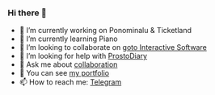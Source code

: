 ### Hi there 👋

- 🔭 I’m currently working on Ponominalu & Ticketland
- 🌱 I’m currently learning Piano
- 👯 I’m looking to collaborate on [goto Interactive Software](http://gotointeractive.com/)
- 🤔 I’m looking for help with [ProstoDiary](https://prosto-diary.gotointeractive.com/)
- 💬 Ask me about [collaboration](http://denis.baskovsky.ru/feedback)
- 💼 You can see [my portfolio](https://portfolio.baskovsky.ru)
- 📫 How to reach me: [Telegram](https://t.me/qertis)
